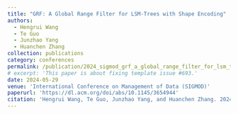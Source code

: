 ```yaml
---
title: "GRF: A Global Range Filter for LSM-Trees with Shape Encoding"
authors: 
  - Hengrui Wang
  - Te Guo
  - Junzhao Yang
  - Huanchen Zhang
collection: publications
category: conferences
permalink: /publication/2024_sigmod_grf_a_global_range_filter_for_lsm_trees_with_shape_encoding
# excerpt: 'This paper is about fixing template issue #693.'
date: 2024-05-29
venue: 'International Conference on Management of Data (SIGMOD)'
paperurl: 'https://dl.acm.org/doi/abs/10.1145/3654944'
citation: 'Hengrui Wang, Te Guo, Junzhao Yang, and Huanchen Zhang. 2024. GRF: A Global Range Filter for LSM-Trees with Shape Encoding. Proc. ACM Manag. Data 2, 3 (2024), 141.'
---
```


<!-- The contents above will be part of a list of publications, if the user clicks the link for the publication than the contents of section will be rendered as a full page, allowing you to provide more information about the paper for the reader. When publications are displayed as a single page, the contents of the above "citation" field will automatically be included below this section in a smaller font. -->
